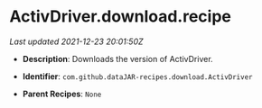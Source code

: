 # ActivDriver.download.recipe

_Last updated 2021-12-23 20:01:50Z_

- **Description**: Downloads the version of ActivDriver.

- **Identifier**: `com.github.dataJAR-recipes.download.ActivDriver`

- **Parent Recipes**: `None`
